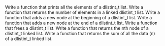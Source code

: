 Write a function that prints all the elements of a dlistint_t list.
Write a function that returns the number of elements in a linked dlistint_t list.
Write a function that adds a new node at the beginning of a dlistint_t list.
Write a function that adds a new node at the end of a dlistint_t list.
Write a function that frees a dlistint_t list.
Write a function that returns the nth node of a dlistint_t linked list.
Write a function that returns the sum of all the data (n) of a dlistint_t linked list.
